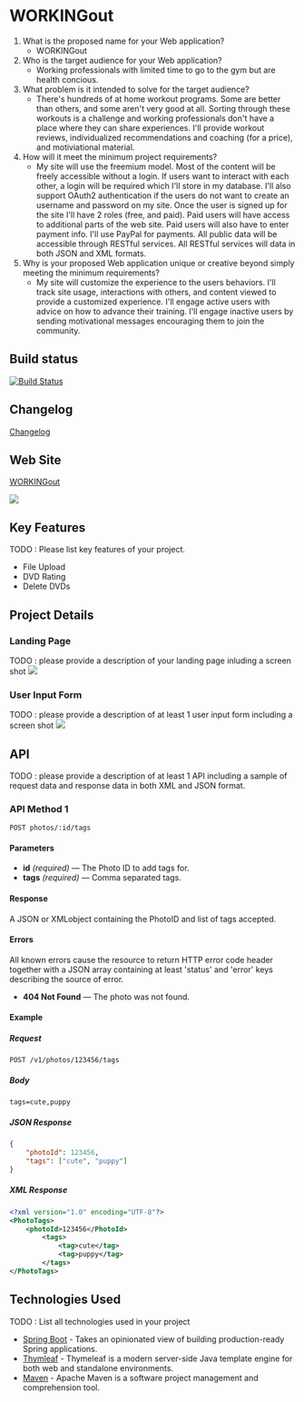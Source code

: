 # WORKINGout

1. What is the proposed name for your Web application?
    - WORKINGout
2. Who is the target audience for your Web application?
    - Working professionals with limited time to go to the gym but are health concious.
3. What problem is it intended to solve for the target audience?
    - There's hundreds of at home workout programs. Some are better than others, and some aren't very good at all. Sorting through these workouts is a challenge and working professionals don't have a place where they can share experiences. I'll provide workout reviews, individualized recommendations and coaching (for a price), and motiviational material.
4. How will it meet the minimum project requirements?
    - My site will use the freemium model. Most of the content will be freely accessible without a login. If users want to interact with each other, a login will be required which I'll store in my database. I'll also support OAuth2 authentication if the users do not want to create an username and password on my site. Once the user is signed up for the site I'll have 2 roles (free, and paid). Paid users will have access to additional parts of the web site. Paid users will also have to enter payment info. I'll use PayPal for payments. All public data will be accessible through RESTful services. All RESTful services will data in both JSON and XML formats. 
5. Why is your proposed Web application unique or creative beyond simply meeting the minimum requirements?
     - My site will customize the experience to the users behaviors. I'll track site usage, interactions with others, and content viewed to provide a customized experience. I'll engage active users with advice on how to advance their training. I'll engage inactive users by sending motivational messages encouraging them to join the community.


## Build status

[![Build Status](https://travis-ci.org/infsci2560sp17/full-stack-web-BrianKolowitz.svg?branch=master)](https://travis-ci.org/infsci2560sp17/full-stack-web-BrianKolowitz)

## Changelog

[Changelog](CHANGELOG.md)

## Web Site

[WORKINGout](https://infinite-brushlands-87048.herokuapp.com/)

![](http://2.gravatar.com/avatar/de2ae7576c1b5e262c787dc3c201418d.png)


## Key Features

TODO : Please list key features of your project.

* File Upload
* DVD Rating
* Delete DVDs

## Project Details

### Landing Page

TODO : please provide a description of your landing page inluding a screen shot ![](https://.../image.JPG)

### User Input Form

TODO : please provide a description of at least 1 user input form including a screen shot ![](https://.../image.jpg)

## API

TODO : please provide a description of at least 1 API including a sample of request data and response data in both XML and JSON format.

### API Method 1

    POST photos/:id/tags

#### Parameters

- **id** _(required)_ — The Photo ID to add tags for.
- **tags** _(required)_ — Comma separated tags.

#### Response

A JSON or XMLobject containing the PhotoID and list of tags accepted.

#### Errors

All known errors cause the resource to return HTTP error code header together with a JSON array containing at least 'status' and 'error' keys describing the source of error.

- **404 Not Found** — The photo was not found.

#### Example

##### Request

    POST /v1/photos/123456/tags

##### Body

    tags=cute,puppy


##### JSON Response

```json
{
    "photoId": 123456,
    "tags": ["cute", "puppy"]
}
```

##### XML Response

```xml
<?xml version="1.0" encoding="UTF-8"?>
<PhotoTags>
    <photoId>123456</PhotoId>
        <tags>
            <tag>cute</tag>
            <tag>puppy</tag>
        </tags>
</PhotoTags>
```

## Technologies Used

TODO : List all technologies used in your project

- [Spring Boot](https://projects.spring.io/spring-boot/) - Takes an opinionated view of building production-ready Spring applications.
- [Thymleaf](http://www.thymeleaf.org/) - Thymeleaf is a modern server-side Java template engine for both web and standalone environments.
- [Maven](https://maven.apache.org/) - Apache Maven is a software project management and comprehension tool.

